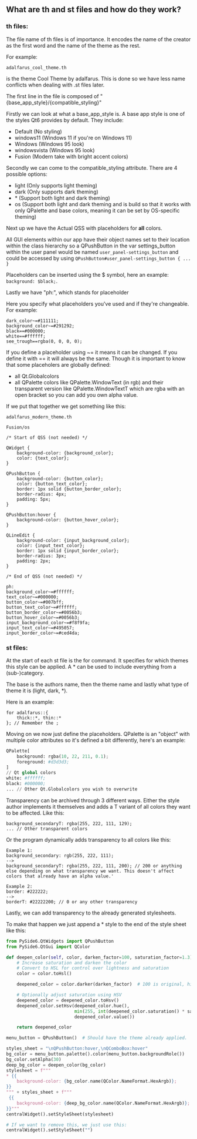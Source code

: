 ## What are th and st files and how do they work?

### th files:

The file name of th files is of importance. It encodes the name of the creator as the first word and the name of the theme as the rest.

For example:

``adalfarus_cool_theme.th``

is the theme Cool Theme by adalfarus. This is done so we have less name conflicts when dealing with .st files later.

The first line in the file is composed of "{base_app_style}/{compatible_styling}"

Firstly we can look at what a base_app_style is. A base app style is one of the styles Qt6 provides by default. They include:

- Default (No styling)
- windows11 (Windows 11 if you're on Windows 11)
- Windows (Windows 95 look)
- windowsvista (Windows 95 look)
- Fusion (Modern take with bright accent colors)

Secondly we can come to the compatible_styling attribute. There are 4 possible options:
- light (Only supports light theming)
- dark (Only supports dark theming)
- \* (Support both light and dark theming)
- os (Support both light and dark theming and is build so that it works with only QPalette and base colors, meaning it can be set by OS-specific theming)

Next up we have the Actual QSS with placeholders for **all** colors.

All GUI elements within our app have their object names set to their location within the class hierarchy so a QPushButton in the var settings_button within the user panel would be named ``user_panel-settings_button`` and could be accessed by using ``QPushButton#user_panel-settings_button { ... }``

Placeholders can be inserted using the $ symbol, here an example: ``background: $black;``.

Lastly we have "ph:", which stands for placeholder

Here you specify what placeholders you've used and if they're changeable. For example:

````commandline
dark_color~=#111111;
background_color~=#291292;
black==#000000;
white==#ffffff;
see_trough==rgba(0, 0, 0, 0);
````

If you define a placeholder using ~= it means it can be changed. If you define it with == it will always be the same. Though it is important to know that some placeholers are globally defined:
- all Qt.Globalcolors
- all QPalette colors like QPalette.WindowText (in rgb) and their transparent version like QPalette.WindowTextT which are rgba with an open bracket so you can add you own alpha value.

If we put that together we get something like this:

````commandline
adalfarus_modern_theme.th

Fusion/os

/* Start of QSS (not needed) */

QWidget {
    background-color: {background_color};
    color: {text_color};
}

QPushButton {
    background-color: {button_color};
    color: {button_text_color};
    border: 1px solid {button_border_color};
    border-radius: 4px;
    padding: 5px;
}

QPushButton:hover {
    background-color: {button_hover_color};
}

QLineEdit {
    background-color: {input_background_color};
    color: {input_text_color};
    border: 1px solid {input_border_color};
    border-radius: 3px;
    padding: 2px;
}

/* End of QSS (not needed) */

ph:
background_color~=#ffffff;
text_color~=#000000;
button_color~=#007bff;
button_text_color~=#ffffff;
button_border_color~=#0056b3;
button_hover_color~=#0056b3;
input_background_color~=#f8f9fa;
input_text_color~=#495057;
input_border_color~=#ced4da;
````

### st files:

At the start of each st file is the for command. It specifies for which themes this style can be applied. A * can be used to include everything from a (sub-)category.

The base is the authors name, then the theme name and lastly what type of theme it is (light, dark, *).

Here is an example:

````jsunicoderegexp
for adalfarus::{
    thick::*, thin::*
}; // Remember the ;
````

Moving on we now just define the placeholders. QPalette is an "object" with multiple color attributes so it's defined a bit differently, here's an example:

````python
QPalette[
    background: rgba(10, 22, 211, 0.1);
    foreground: #d3d3d3;
]
// Qt global colors
white: #ffffff;
black: #000000;
... // Other Qt.Globalcolors you wish to overwrite
````

Transparency can be archived through 3 different ways. Either the style author implements it themselves and adds a T variant of all colors they want to be affected. Like this:

````
background_secondaryT: rgba(255, 222, 111, 129);
... // Other transparent colors
````

Or the program dynamically adds transparency to all colors like this:

````
Example 1:
background_secondary: rgb(255, 222, 111);
-->
background_secondaryT: rgba(255, 222, 111, 200); // 200 or anything else depending on what transparency we want. This doesn't affect colors that already have an alpha value.'

Example 2:
border: #222222;
-->
borderT: #22222200; // 0 or any other transparency
````

Lastly, we can add transparency to the already generated stylesheets.

To make that happen we just append a * style to the end of the style sheet like this:

````python
from PySide6.QtWidgets import QPushButton
from PySide6.QtGui import QColor

def deepen_color(self, color, darken_factor=100, saturation_factor=1.3):
    # Increase saturation and darken the color
    # Convert to HSL for control over lightness and saturation
    color = color.toHsl()

    deepened_color = color.darker(darken_factor)  # 100 is original, higher values are darker

    # Optionally adjust saturation using HSV
    deepened_color = deepened_color.toHsv()
    deepened_color.setHsv(deepened_color.hue(),
                          min(255, int(deepened_color.saturation() * saturation_factor)),
                          deepened_color.value())

    return deepened_color

menu_button = QPushButton()  # Should have the theme already applied.

styles_sheet = "\nQPushButton:hover,\nQComboBox:hover"
bg_color = menu_button.palette().color(menu_button.backgroundRole())
bg_color.setAlpha(30)
deep_bg_color = deepen_color(bg_color)
stylesheet = f"""
* {{
    background-color: {bg_color.name(QColor.NameFormat.HexArgb)};
}}
""" + styles_sheet + f"""
 {{
    background-color: {deep_bg_color.name(QColor.NameFormat.HexArgb)};
}}"""
centralWidget().setStyleSheet(stylesheet)

# If we want to remove this, we just use this:
centralWidget().setStyleSheet("")
````
